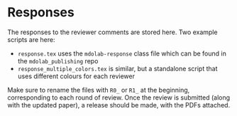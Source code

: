 # Responses
The responses to the reviewer comments are stored here.
Two example scripts are here:
- `response.tex` uses the `mdolab-response` class file which can be found in the `mdolab_publishing` repo
- `response_multiple_colors.tex` is similar, but a standalone script that uses different colours for each reviewer

Make sure to rename the files with `R0_` or `R1_` at the beginning, corresponding to each round of review.
Once the review is submitted (along with the updated paper), a release should be made, with the PDFs attached.